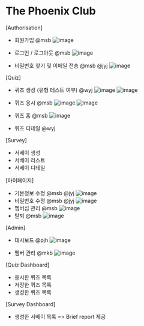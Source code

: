 # The Phoenix Club

[Authorisation]
- 회원가입 @msb
![image](https://github.com/joyccino/The-Phoenix/assets/67300266/d258a394-85e7-4207-9a7f-f526a2ee5990)

- 로그인 / 로그아웃 @msb
![image](https://github.com/joyccino/The-Phoenix/assets/67300266/bf01253d-3388-402b-b1dd-a671fd6a0340)

- 비밀번호 찾기 및 이메일 전송 @msb @jyj
![image](https://github.com/joyccino/The-Phoenix/assets/67300266/d3d9f14b-98bb-4c05-96c0-1c4fafb81d2b)

[Quiz]
- 퀴즈 생성 (유형 테스트 여부) @wyj
![image](https://github.com/joyccino/The-Phoenix/assets/67300266/b93df024-5318-4843-b89d-615f677b9cb4)
![image](https://github.com/joyccino/The-Phoenix/assets/67300266/ede48c42-4b61-4103-8152-75e5430cc335)

- 퀴즈 응시 @msb
![image](https://github.com/joyccino/The-Phoenix/assets/67300266/0e39ed53-f6df-4944-aa5d-a64250c18627)
![image](https://github.com/joyccino/The-Phoenix/assets/67300266/87e662aa-493b-48e3-a64e-9506e6724e8a)

- 퀴즈 홈 @msb
![image](https://github.com/joyccino/The-Phoenix/assets/67300266/7c0bac9a-57f8-44ec-96b5-5da349ca68b7)

- 퀴즈 디테일 @wyj

[Survey]
- 서베이 생성
- 서베이 리스트
- 서베이 디테일

[마이페이지] 
- 기본정보 수정 @msb @jyj
![image](https://github.com/joyccino/The-Phoenix/assets/67300266/47f4922a-7173-49d5-a06a-05e65085d44d)
- 비밀번호 수정 @msb @jyj
![image](https://github.com/joyccino/The-Phoenix/assets/67300266/ac602a86-d24d-42c8-adbc-8be6371ec9cd)
- 멤버십 관리 @msb
![image](https://github.com/joyccino/The-Phoenix/assets/67300266/14d891f4-4e33-4c04-823b-39586ee1ae50)
- 탈퇴 @msb
![image](https://github.com/joyccino/The-Phoenix/assets/67300266/859eb541-505f-4bea-a1e2-388b47d0cdf0)



[Admin]
- 대시보드 @pjh
![image](https://github.com/joyccino/The-Phoenix/assets/67300266/c7639607-5b3c-4f35-a213-9c2112d5d6c9)

- 멤버 관리 @mkb
![image](https://github.com/joyccino/The-Phoenix/assets/67300266/4c20bda3-078e-4db3-88f3-b8060f0efaf4)

[Quiz Dashboard]
- 응시한 퀴즈 목록
- 저장한 퀴즈 목록
- 생성한 퀴즈 목록

[Survey Dashboard]
- 생성한 서베이 목록 => Brief report 제공
